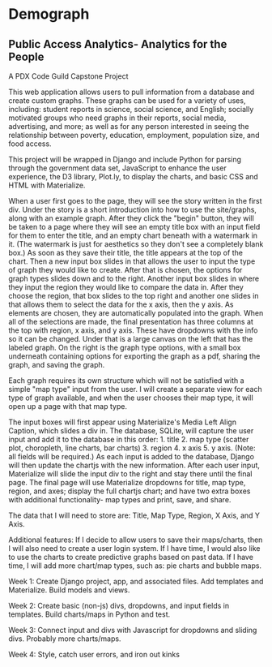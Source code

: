 # Demograph
## Public Access Analytics- Analytics for the People
A PDX Code Guild Capstone Project

This web application allows users to pull information from a database and create custom graphs. These graphs can be used for a variety of uses, including: student reports in science, social science, and English; socially motivated groups who need graphs in their reports, social media, advertising, and more; as well as for any person interested in seeing the relationship between poverty, education, employment, population size, and food access. 

This project will be wrapped in Django and include Python for parsing through the government data set, JavaScript to enhance the user experience, the D3 library, Plot.ly, to display the charts, and basic CSS and HTML with Materialize. 

When a user first goes to the page, they will see the story written in the first div. Under the story is a short introduction into how to use the site/graphs, along with an example graph. After they click the "begin" button, they will be taken to a page where they will see an empty title box with an input field for them to enter the title, and an empty chart beneath with a watermark in it. (The watermark is just for aesthetics so they don't see a completely blank box.) As soon as they save their title, the title appears at the top of the chart. Then a new input box slides in that allows the user to input the type of graph they would like to create. After that is chosen, the options for graph types slides down and to the right. Another input box slides in where they input the region they would like to compare the data in. After they choose the region, that box slides to the top right and another one slides in that allows them to select the data for the x axis, then the y axis. As elements are chosen, they are automatically populated into the graph. When all of the selections are made, the final presentation has three columns at the top with region, x axis, and y axis. These have dropdowns with the info so it can be changed. Under that is a large canvas on the left that has the labeled graph. On the right is the graph type options, with a small box underneath containing options for exporting the graph as a pdf, sharing the graph, and saving the graph. 

Each graph requires its own structure which will not be satisfied with a simple "map type" input from the user. I will create a separate view for each type of graph available, and when the user chooses their map type, it will open up a page with that map type. 

The input boxes will first appear using Materialize's Media Left Align Caption, which slides a div in. The database, SQLite, will capture the user input and add it to the database in this order: 1. title 2. map type (scatter plot, choropleth, line charts, bar charts) 3. region 4. x axis 5. y axis. (Note: all fields will be required.) As each input is added to the database, Django will then update the chartjs with the new information. After each user input, Materialize will slide the input div to the right and stay there until the final page. The final page will use Materialize dropdowns for title, map type, region, and axes; display the full chartjs chart; and have two extra boxes with additional functionality- map types and print, save, and share. 

The data that I will need to store are: Title, Map Type, Region, X Axis, and Y Axis. 

Additional features: If I decide to allow users to save their maps/charts, then I will also need to create a user login system. If I have time, I would also like to use the charts to create predictive graphs based on past data. If I have time, I will add more chart/map types, such as: pie charts and bubble maps. 

Week 1: Create Django project, app, and associated files. Add templates and Materialize. Build models and views. 

Week 2: Create basic (non-js) divs, dropdowns, and input fields in templates. Build charts/maps in Python and test. 

Week 3: Connect input and divs with Javascript for dropdowns and sliding divs. Probably more charts/maps.

Week 4: Style, catch user errors, and iron out kinks
